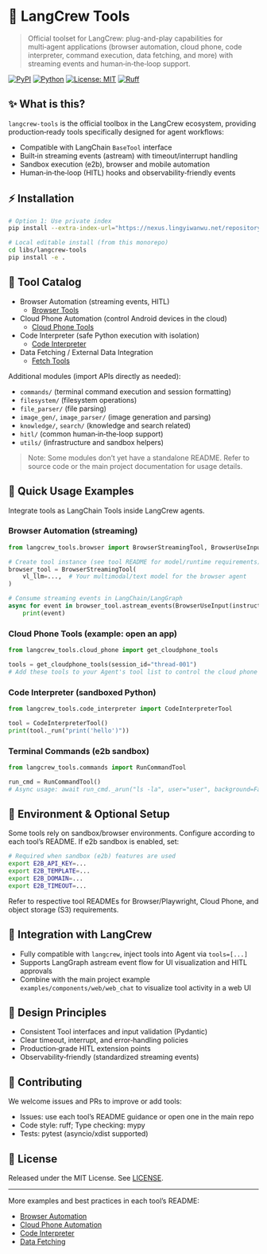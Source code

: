 # 🧰 LangCrew Tools

> Official toolset for LangCrew: plug-and-play capabilities for multi‑agent applications (browser automation, cloud phone, code interpreter, command execution, data fetching, and more) with streaming events and human‑in‑the‑loop support.

[![PyPI](https://img.shields.io/pypi/v/langcrew-tools.svg)](https://pypi.org/project/langcrew-tools/)
[![Python](https://img.shields.io/badge/python-3.11%2B-blue.svg)](https://www.python.org/downloads/)
[![License: MIT](https://img.shields.io/badge/License-MIT-yellow.svg)](./LICENSE)
[![Ruff](https://img.shields.io/badge/code%20style-ruff-000000.svg)](https://github.com/astral-sh/ruff)

## ✨ What is this?

`langcrew-tools` is the official toolbox in the LangCrew ecosystem, providing production‑ready tools specifically designed for agent workflows:
- Compatible with LangChain `BaseTool` interface
- Built‑in streaming events (astream) with timeout/interrupt handling
- Sandbox execution (e2b), browser and mobile automation
- Human‑in‑the‑loop (HITL) hooks and observability‑friendly events

## ⚡ Installation

```bash
# Option 1: Use private index
pip install --extra-index-url="https://nexus.lingyiwanwu.net/repository/pypi-hosted/simple" langcrew-tools

# Local editable install (from this monorepo)
cd libs/langcrew-tools
pip install -e .
```

## 🔧 Tool Catalog

- Browser Automation (streaming events, HITL)
  - [Browser Tools](./langcrew_tools/browser/README.md)
- Cloud Phone Automation (control Android devices in the cloud)
  - [Cloud Phone Tools](./langcrew_tools/cloud_phone/README.md)
- Code Interpreter (safe Python execution with isolation)
  - [Code Interpreter](./langcrew_tools/code_interpreter/README.md)
- Data Fetching / External Data Integration
  - [Fetch Tools](./langcrew_tools/fetch/README.md)

Additional modules (import APIs directly as needed):
- `commands/` (terminal command execution and session formatting)
- `filesystem/` (filesystem operations)
- `file_parser/` (file parsing)
- `image_gen/`, `image_parser/` (image generation and parsing)
- `knowledge/`, `search/` (knowledge and search related)
- `hitl/` (common human‑in‑the‑loop support)
- `utils/` (infrastructure and sandbox helpers)

> Note: Some modules don’t yet have a standalone README. Refer to source code or the main project documentation for usage details.

## 🔌 Quick Usage Examples

Integrate tools as LangChain Tools inside LangCrew agents.

### Browser Automation (streaming)
```python
from langcrew_tools.browser import BrowserStreamingTool, BrowserUseInput

# Create tool instance (see tool README for model/runtime requirements)
browser_tool = BrowserStreamingTool(
    vl_llm=...,  # Your multimodal/text model for the browser agent
)

# Consume streaming events in LangChain/LangGraph
async for event in browser_tool.astream_events(BrowserUseInput(instruction="Open and search for langcrew")):
    print(event)
```

### Cloud Phone Tools (example: open an app)
```python
from langcrew_tools.cloud_phone import get_cloudphone_tools

tools = get_cloudphone_tools(session_id="thread-001")
# Add these tools to your Agent's tool list to control the cloud phone via tool calls
```

### Code Interpreter (sandboxed Python)
```python
from langcrew_tools.code_interpreter import CodeInterpreterTool

tool = CodeInterpreterTool()
print(tool._run("print('hello')"))
```

### Terminal Commands (e2b sandbox)
```python
from langcrew_tools.commands import RunCommandTool

run_cmd = RunCommandTool()
# Async usage: await run_cmd._arun("ls -la", user="user", background=False)
```

## 🔐 Environment & Optional Setup

Some tools rely on sandbox/browser environments. Configure according to each tool’s README. If e2b sandbox is enabled, set:

```bash
# Required when sandbox (e2b) features are used
export E2B_API_KEY=...
export E2B_TEMPLATE=...
export E2B_DOMAIN=...
export E2B_TIMEOUT=...
```

Refer to respective tool READMEs for Browser/Playwright, Cloud Phone, and object storage (S3) requirements.

## 🧩 Integration with LangCrew

- Fully compatible with `langcrew`, inject tools into Agent via `tools=[...]`
- Supports LangGraph astream event flow for UI visualization and HITL approvals
- Combine with the main project example `examples/components/web/web_chat` to visualize tool activity in a web UI

## 🧭 Design Principles

- Consistent Tool interfaces and input validation (Pydantic)
- Clear timeout, interrupt, and error‑handling policies
- Production‑grade HITL extension points
- Observability‑friendly (standardized streaming events)

## 🤝 Contributing

We welcome issues and PRs to improve or add tools:
- Issues: use each tool’s README guidance or open one in the main repo
- Code style: ruff; Type checking: mypy
- Tests: pytest (asyncio/xdist supported)

## 📄 License

Released under the MIT License. See [LICENSE](./LICENSE).

---

More examples and best practices in each tool’s README:
- [Browser Automation](./langcrew_tools/browser/README.md)
- [Cloud Phone Automation](./langcrew_tools/cloud_phone/README.md)
- [Code Interpreter](./langcrew_tools/code_interpreter/README.md)
- [Data Fetching](./langcrew_tools/fetch/README.md)